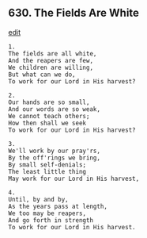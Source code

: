 
## 630.  The Fields Are White
[edit](https://docs.google.com/document/d/14VxY%2DRJRg6dGha2Te7pJxml8LuvcKTGR/edit?mode=html)



    1.
    The fields are all white,
    And the reapers are few,
    We children are willing,
    But what can we do,
    To work for our Lord in His harvest?

    2.
    Our hands are so small,
    And our words are so weak,
    We cannot teach others;
    How then shall we seek
    To work for our Lord in His harvest?

    3.
    We'll work by our pray'rs,
    By the off'rings we bring,
    By small self-denials;
    The least little thing
    May work for our Lord in His harvest,

    4.
    Until, by and by,
    As the years pass at length,
    We too may be reapers,
    And go forth in strength
    To work for our Lord in His harvest.
